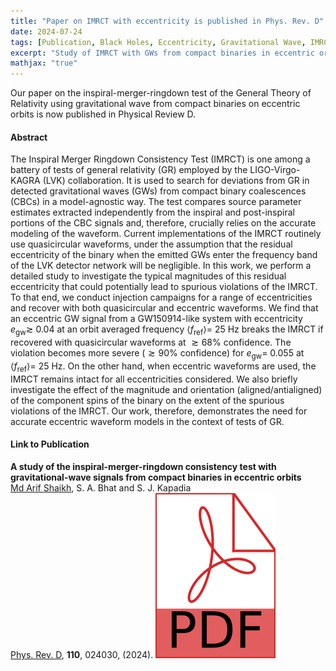```yaml
---
title: "Paper on IMRCT with eccentricity is published in Phys. Rev. D"
date: 2024-07-24
tags: [Publication, Black Holes, Eccentricity, Gravitational Wave, IMRCT]
excerpt: "Study of IMRCT with GWs from compact binaries in eccentric orbit"
mathjax: "true"
---
```

Our paper on the inspiral-merger-ringdown test of the General Theory of
Relativity using gravitational wave from compact binaries on eccentric orbits
is now published in Physical Review D.

#### Abstract
The Inspiral Merger Ringdown Consistency Test (IMRCT) is one among a battery of
tests of general relativity (GR) employed by the LIGO-Virgo-KAGRA (LVK)
collaboration. It is used to search for deviations from GR in detected
gravitational waves (GWs) from compact binary coalescences (CBCs) in a
model-agnostic way. The test compares source parameter estimates extracted
independently from the inspiral and post-inspiral portions of the CBC signals
and, therefore, crucially relies on the accurate modeling of the
waveform. Current implementations of the IMRCT routinely use quasicircular
waveforms, under the assumption that the residual eccentricity of the binary
when the emitted GWs enter the frequency band of the LVK detector network will
be negligible. In this work, we perform a detailed study to investigate the
typical magnitudes of this residual eccentricity that could potentially lead to
spurious violations of the IMRCT. To that end, we conduct injection campaigns
for a range of eccentricities and recover with both quasicircular and eccentric
waveforms. We find that an eccentric GW signal from a GW150914-like system with
eccentricity $e_{\text{gw}} \gtrsim$ 0.04 at an orbit averaged frequency $\langle
f_{\text{ref}} \rangle=$ 25 Hz breaks the IMRCT if recovered with quasicircular
waveforms at $\gtrsim 68\%$ confidence. The violation becomes more severe
($\gtrsim 90\%$ confidence) for $e_{\text{gw}} =$ 0.055 at $\langle f_{\text{ref}}
\rangle=$ 25 Hz. On the other hand, when eccentric waveforms are used, the
IMRCT remains intact for all eccentricities considered. We also briefly
investigate the effect of the magnitude and orientation (aligned/antialigned)
of the component spins of the binary on the extent of the spurious violations
of the IMRCT. Our work, therefore, demonstrates the need for accurate eccentric
waveform models in the context of tests of GR.

#### Link to Publication
<b>A study of the inspiral-merger-ringdown consistency test with
gravitational-wave signals from compact binaries in eccentric orbits</b><br>
<u>Md Arif Shaikh</u>, S. A. Bhat and S. J. Kapadia<br> <a
href="https://doi.org/10.1103/PhysRevD.110.024030">Phys. Rev. D</a>,
<b>110</b>, 024030, (2024). <a href="https://arxiv.org/pdf/2402.15110.pdf"><img
class="svg-icon" src="/assets/pdf.svg"></a>
